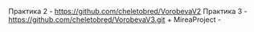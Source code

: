 Практика 2 - https://github.com/cheletobred/VorobevaV2
Практика 3 - https://github.com/cheletobred/VorobevaV3.git + MireaProject - 
